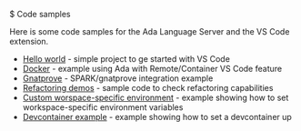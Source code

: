 $ Code samples

Here is some code samples for the Ada Language Server and the VS Code extension.

* [Hello world](hello/) - simple project to ge started with VS Code
* [Docker](docker/) - example using Ada with Remote/Container VS Code feature
* [Gnatprove](gnatprove/) - SPARK/gnatprove integration example
* [Refactoring demos](refactoring_demos/) - sample code to check refactoring capabilities
* [Custom worspace-specific environment](custom_env/) - example showing how to set workspace-specific environment variables
* [Devcontainer example](devcontainer/) - example showing how to set a devcontainer up
